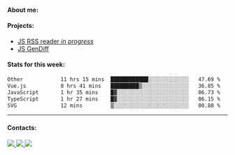 #### About me:

#### Projects:
- [JS RSS reader *in progress*](https://github.com/GKoil/frontend-project-lvl3)
- [JS GenDiff](https://github.com/GKoil/GenDiff)

#### Stats for this week:
<!--START_SECTION:waka-->

```txt
Other            11 hrs 15 mins  ████████████░░░░░░░░░░░░░   47.69 %
Vue.js           8 hrs 41 mins   █████████▒░░░░░░░░░░░░░░░   36.85 %
JavaScript       1 hr 35 mins    █▓░░░░░░░░░░░░░░░░░░░░░░░   06.73 %
TypeScript       1 hr 27 mins    █▓░░░░░░░░░░░░░░░░░░░░░░░   06.15 %
SVG              12 mins         ▒░░░░░░░░░░░░░░░░░░░░░░░░   00.88 %
```

<!--END_SECTION:waka-->
---
#### Contacts:

<a target='_blank' title='LinkedIn' href="https://www.linkedin.com/in/gkoil/">
  <img src="https://img.shields.io/badge/LinkedIn-0077B5?style=for-the-badge&logo=linkedin&logoColor=white" />
</a>
<a target='_blank' title='Telegram' href="https://t.me/gkoil">
  <img src="https://img.shields.io/badge/Telegram-2CA5E0?style=for-the-badge&logo=telegram&logoColor=white" />
</a>
<a target='_blank' title='Gmail' href="mailto: gk.grigorev@gmail.com">
  <img src="https://img.shields.io/badge/Gmail-D14836?style=for-the-badge&logo=gmail&logoColor=white" />
</a>

